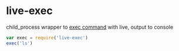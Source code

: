 # live-exec
child_process wrapper to [exec command](https://nodejs.org/api/child_process.html#child_process_child_process_exec_command_options_callback) with live, output to console

```javascript
var exec = require('live-exec')
exec('ls')
```
